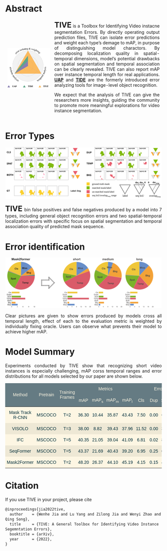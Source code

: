 # Abstract

<html>
<style>
    .abstract_table tr td{
        border-top-style: hidden;
        border-bottom-style: hidden;
        border-left-style: hidden;
        border-right-style: hidden;
        }
    p {
        text-align:justify;
    }
</style>
<table class="abstract_table">
    <tr style="height:auto;">
        <td style="width:30%;">
            <img src="./img/abstract.svg">
        </td>
        <td style="width:70%;text-align:justify">
            <font size=5><b>TIVE</b></font> is a Toolbox for Identifying Video instacne segmentation Errors. By directly operating output prediction files, TIVE can isolate error predictions and weight each type’s demage to mAP, in purpose of distinguishing model charactors. By decomposing localization quality in spatial-temporal dimensions, model’s potential drawbacks on spatial segmentation and temporal association can be clearly revealed. TIVE can also report mAP over instance temporal length for real applications. <a href="https://arxiv.org/abs/1911.12451" target=_blank><b>UAP</b></a> and <a href="https://dbolya.github.io/tide/" target=_blank><b>TIDE</b></a> are the formerly introduced error analyzing tools for image-level object recognition.

We expect that the analysis of TIVE can give the researchers more insights, guiding the community to promote more meaningful explorations for video instance segmentation.

</td>
</tr>
</table>
</html>

# Error Types
<div align=center>
    <img src="./img/ErrorType.svg">
</div>
<p>
    <font size=5><b>TIVE </b></font>bin false positives and false negatives produced by a model into 7 types, including general object recognition errors and two spatial-temporal localization errors with specific focus on spatial segmentation and temporal association quality of predicted mask sequence.
</p>

# Error identification
<div align=center>
    <img src="./img/Error_identification.svg">
</div>
<p>
    Clear pictures are given to show errors produced by models cross all temporal length, effect of each to the evaluation metric is weighted by individually fixing oracle. Users can observe what prevents their model to achieve higher mAP.
</p>

# Model Summary
Experiments conducted by TIVE show that recognizing short video instances is especially challenging, mAP corss temporal ranges and error distributions for all models selected by our paper are shown below.
<html>
<style type="text/css">
.model_summary_table  {border:none;border-collapse:collapse;border-color:#93a1a1;border-spacing:0;}
.model_summary_table td{background-color:#fdf6e3;border-color:#93a1a1;border-style:solid;border-width:0px;color:#002b36;
  font-family:Arial, sans-serif;font-size:14px;overflow:hidden;padding:10px 5px;word-break:normal;}
.model_summary_table th{background-color:#657b83;border-color:#93a1a1;border-style:solid;border-width:0px;color:#fdf6e3;
  font-family:Arial, sans-serif;font-size:14px;font-weight:normal;overflow:hidden;padding:10px 5px;word-break:normal;}
.model_summary_table .model_summary_table-b406{background-color:#eee8d5;border-color:inherit;text-align:center;vertical-align:middle}
.model_summary_table .model_summary_table-9wq8{border-color:inherit;text-align:center;vertical-align:middle}
.model_summary_table .model_summary_table-ezbu{background-color:#eee8d5;border-color:inherit;text-align:center;vertical-align:top}
.model_summary_table .model_summary_table-c3ow{border-color:inherit;text-align:center;vertical-align:top}
.model_summary_table .model_summary_table-hxaf{background-color:#657b83;border-color:#93a1a1;color:#fdf6e3;text-align:center;vertical-align:middle}
</style>
<table class="model_summary_table">
<thead>
  <tr>
    <th class="model_summary_table-9wq8" rowspan="2">Method</th>
    <th class="model_summary_table-9wq8" rowspan="2">Pretrain</th>
    <th class="model_summary_table-9wq8" rowspan="2">Training<br>Frames</th>
    <th class="model_summary_table-9wq8" colspan="4">Metrics </th>
    <th class="model_summary_table-9wq8" colspan="7">Error Weights(&Delta;AP@50)</th>
  </tr>
  <tr>
    <th class="model_summary_table-hxaf">mAP</th>
    <th class="model_summary_table-hxaf">mAP<sub>s</sub></th>
    <th class="model_summary_table-hxaf">mAP<sub>m</sub></th>
    <th class="model_summary_table-hxaf">mAP<sub>l</sub></th>
    <th class="model_summary_table-hxaf">Cls</th>
    <th class="model_summary_table-hxaf">Dup</th>
    <th class="model_summary_table-hxaf">Spat</th>
    <th class="model_summary_table-hxaf">Temp</th>
    <th class="model_summary_table-hxaf">Both</th>
    <th class="model_summary_table-hxaf">Bkg</th>
    <th class="model_summary_table-hxaf">Miss</th>
  </tr>
</thead>
<tbody>
  <tr>
    <td class="model_summary_table-9wq8">Mask Track R-CNN</td>
    <td class="model_summary_table-9wq8">MSCOCO</td>
    <td class="model_summary_table-9wq8">T=2</td>
    <td class="model_summary_table-9wq8">36.30</td>
    <td class="model_summary_table-9wq8">10.44</td>
    <td class="model_summary_table-9wq8">35.87</td>
    <td class="model_summary_table-9wq8">43.43</td>
    <td class="model_summary_table-9wq8">7.50</td>
    <td class="model_summary_table-9wq8">0.00</td>
    <td class="model_summary_table-9wq8">6.73</td>
    <td class="model_summary_table-9wq8">6.30</td>
    <td class="model_summary_table-9wq8">0.24</td>
    <td class="model_summary_table-9wq8">0.94</td>
    <td class="model_summary_table-9wq8">6.08</td>
  </tr>
  <tr>
    <td class="model_summary_table-b406">VISOLO</td>
    <td class="model_summary_table-b406">MSCOCO</td>
    <td class="model_summary_table-b406">T=3</td>
    <td class="model_summary_table-b406">38.00</td>
    <td class="model_summary_table-b406">8.82</td>
    <td class="model_summary_table-b406">39.43</td>
    <td class="model_summary_table-b406">37.96</td>
    <td class="model_summary_table-b406">11.52</td>
    <td class="model_summary_table-b406">0.00</td>
    <td class="model_summary_table-b406">3.53</td>
    <td class="model_summary_table-b406">9.97</td>
    <td class="model_summary_table-b406">0.15</td>
    <td class="model_summary_table-b406">1.17</td>
    <td class="model_summary_table-b406">6.00</td>
  </tr>
  <tr>
    <td class="model_summary_table-9wq8">IFC</td>
    <td class="model_summary_table-9wq8">MSCOCO</td>
    <td class="model_summary_table-9wq8">T=5</td>
    <td class="model_summary_table-9wq8">40.35</td>
    <td class="model_summary_table-9wq8">21.05</td>
    <td class="model_summary_table-9wq8">39.04</td>
    <td class="model_summary_table-9wq8">41.09</td>
    <td class="model_summary_table-9wq8">6.81</td>
    <td class="model_summary_table-9wq8">0.02</td>
    <td class="model_summary_table-9wq8">8.55</td>
    <td class="model_summary_table-9wq8">9.46</td>
    <td class="model_summary_table-9wq8">0.41</td>
    <td class="model_summary_table-9wq8">1.13</td>
    <td class="model_summary_table-9wq8">4.68</td>
  </tr>
  <tr>
    <td class="model_summary_table-b406">SeqFormer</td>
    <td class="model_summary_table-ezbu">MSCOCO</td>
    <td class="model_summary_table-ezbu">T=5</td>
    <td class="model_summary_table-b406">43.37</td>
    <td class="model_summary_table-b406">21.69</td>
    <td class="model_summary_table-b406">40.43</td>
    <td class="model_summary_table-b406">39.20</td>
    <td class="model_summary_table-b406">6.95</td>
    <td class="model_summary_table-b406">0.25</td>
    <td class="model_summary_table-b406">6.99</td>
    <td class="model_summary_table-b406">4.47</td>
    <td class="model_summary_table-b406">0.00</td>
    <td class="model_summary_table-b406">0.97</td>
    <td class="model_summary_table-b406">6.20</td>
  </tr>
  <tr>
    <td class="model_summary_table-9wq8">Mask2Former</td>
    <td class="model_summary_table-c3ow">MSCOCO</td>
    <td class="model_summary_table-c3ow">T=2</td>
    <td class="model_summary_table-9wq8">48.20</td>
    <td class="model_summary_table-9wq8">26.37</td>
    <td class="model_summary_table-9wq8">44.10</td>
    <td class="model_summary_table-9wq8">45.19</td>
    <td class="model_summary_table-9wq8">4.15</td>
    <td class="model_summary_table-9wq8">0.15</td>
    <td class="model_summary_table-9wq8">4.89</td>
    <td class="model_summary_table-9wq8">7.21</td>
    <td class="model_summary_table-9wq8">0.19</td>
    <td class="model_summary_table-9wq8">2.03</td>
    <td class="model_summary_table-9wq8">3.19</td>
  </tr>
</tbody>
</table>
</html>

# Citation

If you use TIVE in your project, please cite

```
@inproceedings{jia2022tive,
  author    = {Wenhe Jia and Lu Yang and Zilong Jia and Wenyi Zhao and Qing Song},
  title     = {TIVE: A General Toolbox for Identifying Video Instance Segemntation Errors},
  booktitle = {arXiv},
  year      = {2022},
}
```
